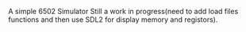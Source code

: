 A simple 6502 Simulator
Still a work in progress(need to add load files functions and then use SDL2 for display memory and registors).
